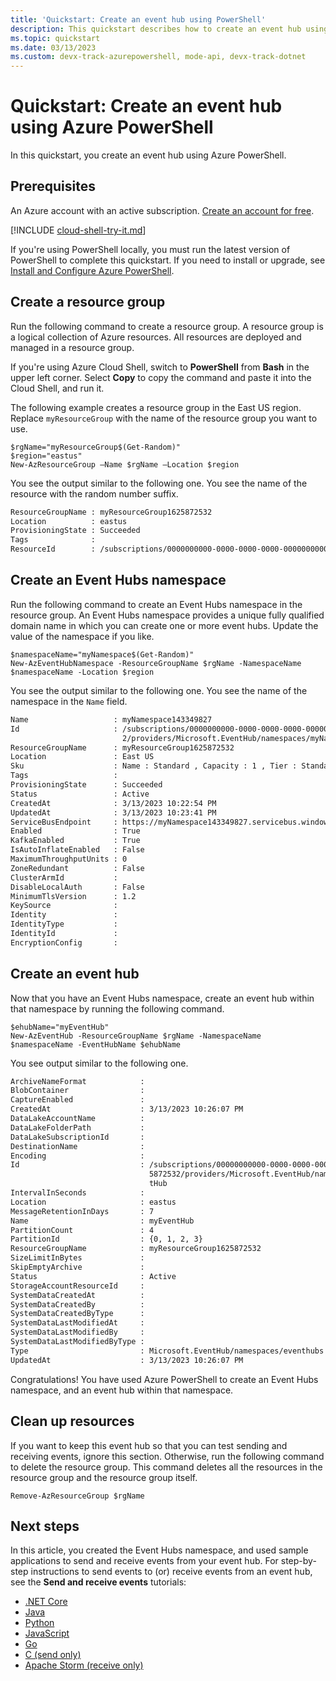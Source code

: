 ```yaml
---
title: 'Quickstart: Create an event hub using PowerShell'
description: This quickstart describes how to create an event hub using Azure PowerShell and then send and receive events using .NET Standard SDK.
ms.topic: quickstart
ms.date: 03/13/2023
ms.custom: devx-track-azurepowershell, mode-api, devx-track-dotnet
---
```


# Quickstart: Create an event hub using Azure PowerShell
In this quickstart, you create an event hub using Azure PowerShell.

## Prerequisites
An Azure account with an active subscription. [Create an account for free](https://azure.microsoft.com/free/?WT.mc_id=A261C142F).

[!INCLUDE [cloud-shell-try-it.md](~/reusable-content/ce-skilling/azure/includes/cloud-shell-try-it.md)]

If you're using PowerShell locally, you must run the latest version of PowerShell to complete this quickstart. If you need to install or upgrade, see [Install and Configure Azure PowerShell](/powershell/azure/install-azure-powershell).

## Create a resource group
Run the following command to create a resource group. A resource group is a logical collection of Azure resources. All resources are deployed and managed in a resource group. 

If you're using Azure Cloud Shell, switch to **PowerShell** from **Bash** in the upper left corner. Select **Copy** to copy the command and paste it into the Cloud Shell, and run it. 

The following example creates a resource group in the East US region. Replace `myResourceGroup` with the name of the resource group you want to use.

```azurepowershell-interactive
$rgName="myResourceGroup$(Get-Random)"
$region="eastus"
New-AzResourceGroup –Name $rgName –Location $region
```
You see the output similar to the following one. You see the name of the resource with the random number suffix. 

```bash
ResourceGroupName : myResourceGroup1625872532
Location          : eastus
ProvisioningState : Succeeded
Tags              : 
ResourceId        : /subscriptions/0000000000-0000-0000-0000-0000000000000/resourceGroups/myResourceGroup1625872532
```

## Create an Event Hubs namespace
Run the following command to create an Event Hubs namespace in the resource group. An Event Hubs namespace provides a unique fully qualified domain name in which you can create one or more event hubs. Update the value of the namespace if you like. 

```azurepowershell-interactive
$namespaceName="myNamespace$(Get-Random)"
New-AzEventHubNamespace -ResourceGroupName $rgName -NamespaceName $namespaceName -Location $region
```

You see the output similar to the following one. You see the name of the namespace in the `Name` field. 

```bash
Name                   : myNamespace143349827
Id                     : /subscriptions/0000000000-0000-0000-0000-00000000000000/resourceGroups/myResourceGroup162587253
                         2/providers/Microsoft.EventHub/namespaces/myNamespace143349827
ResourceGroupName      : myResourceGroup1625872532
Location               : East US
Sku                    : Name : Standard , Capacity : 1 , Tier : Standard
Tags                   : 
ProvisioningState      : Succeeded
Status                 : Active
CreatedAt              : 3/13/2023 10:22:54 PM
UpdatedAt              : 3/13/2023 10:23:41 PM
ServiceBusEndpoint     : https://myNamespace143349827.servicebus.windows.net:443/
Enabled                : True
KafkaEnabled           : True
IsAutoInflateEnabled   : False
MaximumThroughputUnits : 0
ZoneRedundant          : False
ClusterArmId           : 
DisableLocalAuth       : False
MinimumTlsVersion      : 1.2
KeySource              : 
Identity               : 
IdentityType           : 
IdentityId             : 
EncryptionConfig       :
```

## Create an event hub

Now that you have an Event Hubs namespace, create an event hub within that namespace by running the following command.  

```azurepowershell-interactive
$ehubName="myEventHub"
New-AzEventHub -ResourceGroupName $rgName -NamespaceName $namespaceName -EventHubName $ehubName
```
You see output similar to the following one. 

```bash
ArchiveNameFormat            : 
BlobContainer                : 
CaptureEnabled               : 
CreatedAt                    : 3/13/2023 10:26:07 PM
DataLakeAccountName          : 
DataLakeFolderPath           : 
DataLakeSubscriptionId       : 
DestinationName              : 
Encoding                     : 
Id                           : /subscriptions/00000000000-0000-0000-0000-00000000000000/resourceGroups/myResourceGroup162
                               5872532/providers/Microsoft.EventHub/namespaces/myNamespace143349827/eventhubs/myEven
                               tHub
IntervalInSeconds            : 
Location                     : eastus
MessageRetentionInDays       : 7
Name                         : myEventHub
PartitionCount               : 4
PartitionId                  : {0, 1, 2, 3}
ResourceGroupName            : myResourceGroup1625872532
SizeLimitInBytes             : 
SkipEmptyArchive             : 
Status                       : Active
StorageAccountResourceId     : 
SystemDataCreatedAt          : 
SystemDataCreatedBy          : 
SystemDataCreatedByType      : 
SystemDataLastModifiedAt     : 
SystemDataLastModifiedBy     : 
SystemDataLastModifiedByType : 
Type                         : Microsoft.EventHub/namespaces/eventhubs
UpdatedAt                    : 3/13/2023 10:26:07 PM
```

Congratulations! You have used Azure PowerShell to create an Event Hubs namespace, and an event hub within that namespace. 

## Clean up resources
If you want to keep this event hub so that you can test sending and receiving events, ignore this section. Otherwise, run the following command to delete the resource group. This command deletes all the resources in the resource group and the resource group itself.

```azurepowershell-interactive
Remove-AzResourceGroup $rgName
```


## Next steps

In this article, you created the Event Hubs namespace, and used sample applications to send and receive events from your event hub. For step-by-step instructions to send events to (or) receive events from an event hub, see the **Send and receive events** tutorials: 

- [.NET Core](event-hubs-dotnet-standard-getstarted-send.md)
- [Java](event-hubs-java-get-started-send.md)
- [Python](event-hubs-python-get-started-send.md)
- [JavaScript](event-hubs-node-get-started-send.md)
- [Go](event-hubs-go-get-started-send.md)
- [C (send only)](event-hubs-c-getstarted-send.md)
- [Apache Storm (receive only)](event-hubs-storm-getstarted-receive.md)


[create a free account]: https://azure.microsoft.com/free/?ref=microsoft.com&utm_source=microsoft.com&utm_medium=docs&utm_campaign=visualstudio
[Install and Configure Azure PowerShell]: /powershell/azure/install-az-ps
[New-AzResourceGroup]: /powershell/module/az.resources/new-azresourcegroup
[fully qualified domain name]: https://wikipedia.org/wiki/Fully_qualified_domain_name
[3]: ./media/event-hubs-quickstart-powershell/sender1.png
[4]: ./media/event-hubs-quickstart-powershell/receiver1.png
[5]: ./media/event-hubs-quickstart-powershell/metrics.png
